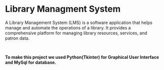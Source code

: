 # Library Managment System
<p> A Library Management System (LMS) is a software application that helps manage and automate the operations of a library. It provides a comprehensive platform for managing library resources, services, and patron data. </p><br>
<p><strong>To make this project we used Python(Tkinter) for Graphical User Interface and MySql for database.</strong></p>